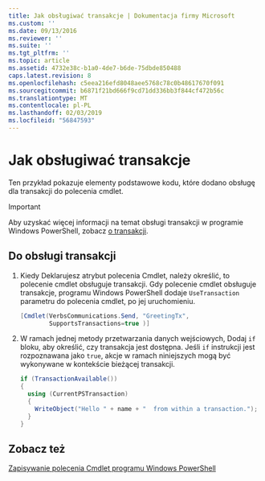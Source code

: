 ```yaml
---
title: Jak obsługiwać transakcje | Dokumentacja firmy Microsoft
ms.custom: ''
ms.date: 09/13/2016
ms.reviewer: ''
ms.suite: ''
ms.tgt_pltfrm: ''
ms.topic: article
ms.assetid: 4732e38c-b1a0-4de7-b6de-75dbde850488
caps.latest.revision: 8
ms.openlocfilehash: c5eea216efd8048aee5768c78c0b48617670f091
ms.sourcegitcommit: b6871f21bd666f9cd71dd336bb3f844cf472b56c
ms.translationtype: MT
ms.contentlocale: pl-PL
ms.lasthandoff: 02/03/2019
ms.locfileid: "56847593"
---
```

# <a name="how-to-support-transactions"></a>Jak obsługiwać transakcje

Ten przykład pokazuje elementy podstawowe kodu, które dodano obsługę dla transakcji do polecenia cmdlet.

> [!IMPORTANT]
> Aby uzyskać więcej informacji na temat obsługi transakcji w programie Windows PowerShell, zobacz [o transakcji][about_Transactions].

## <a name="to-support-transactions"></a>Do obsługi transakcji

1. Kiedy Deklarujesz atrybut polecenia Cmdlet, należy określić, to polecenie cmdlet obsługuje transakcji.
   Gdy polecenie cmdlet obsługuje transakcje, programu Windows PowerShell dodaje `UseTransaction` parametru do polecenia cmdlet, po jej uruchomieniu.

    ```csharp
    [Cmdlet(VerbsCommunications.Send, "GreetingTx",
            SupportsTransactions=true )]
    ```

2. W ramach jednej metody przetwarzania danych wejściowych, Dodaj `if` bloku, aby określić, czy transakcja jest dostępna.
   Jeśli `if` instrukcji jest rozpoznawana jako `true`, akcje w ramach niniejszych mogą być wykonywane w kontekście bieżącej transakcji.

    ```csharp
    if (TransactionAvailable())
    {
      using (CurrentPSTransaction)
      {
        WriteObject("Hello " + name + "  from within a transaction.");
      }
    }
    ```

## <a name="see-also"></a>Zobacz też

[Zapisywanie polecenia Cmdlet programu Windows PowerShell](./writing-a-windows-powershell-cmdlet.md)

<!-- External URLs -->

[about_Transactions]: /powershell/module/Microsoft.PowerShell.Core/About/about_Transactions
